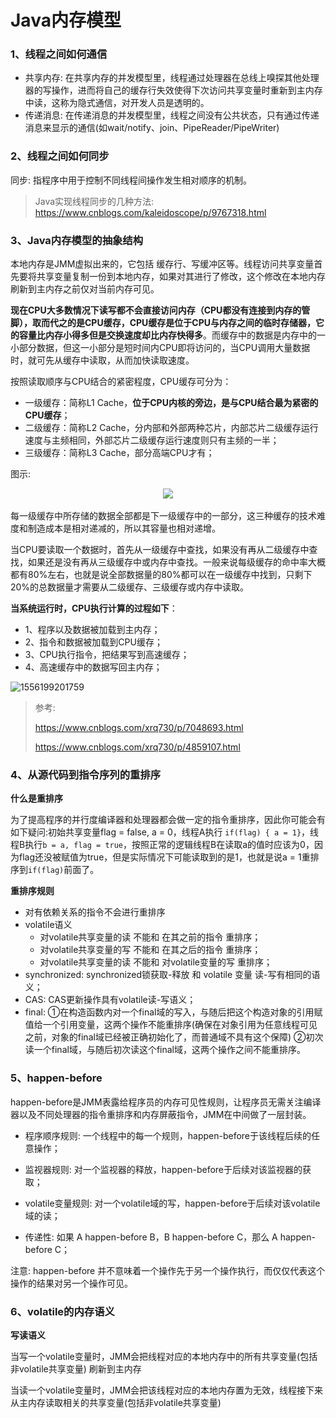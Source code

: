 # Java内存模型

### 1、线程之间如何通信

* 共享内存: 在共享内存的并发模型里，线程通过处理器在总线上嗅探其他处理器的写操作，进而将自己的缓存行失效使得下次访问共享变量时重新到主内存中读，这称为隐式通信，对开发人员是透明的。
* 传递消息: 在传递消息的并发模型里，线程之间没有公共状态，只有通过传递消息来显示的通信(如wait/notify、join、PipeReader/PipeWriter)

### 2、线程之间如何同步

同步: 指程序中用于控制不同线程间操作发生相对顺序的机制。

> Java实现线程同步的几种方法: https://www.cnblogs.com/kaleidoscope/p/9767318.html

### 3、Java内存模型的抽象结构

本地内存是JMM虚拟出来的，它包括 缓存行、写缓冲区等。线程访问共享变量首先要将共享变量复制一份到本地内存，如果对其进行了修改，这个修改在本地内存刷新到主内存之前仅对当前内存可见。



**现在CPU大多数情况下读写都不会直接访问内存（CPU都没有连接到内存的管脚），取而代之的是CPU缓存，CPU缓存是位于CPU与内存之间的临时存储器，它的容量比内存小得多但是交换速度却比内存快得多**。而缓存中的数据是内存中的一小部分数据，但这一小部分是短时间内CPU即将访问的，当CPU调用大量数据时，就可先从缓存中读取，从而加快读取速度。

按照读取顺序与CPU结合的紧密程度，CPU缓存可分为：

- 一级缓存：简称L1 Cache，**位于CPU内核的旁边，是与CPU结合最为紧密的CPU缓存**；
- 二级缓存：简称L2 Cache，分内部和外部两种芯片，内部芯片二级缓存运行速度与主频相同，外部芯片二级缓存运行速度则只有主频的一半；
- 三级缓存：简称L3 Cache，部分高端CPU才有；

图示:

<div align="center"><img src="assets/1556204273015.png"></div><br>
每一级缓存中所存储的数据全部都是下一级缓存中的一部分，这三种缓存的技术难度和制造成本是相对递减的，所以其容量也相对递增。

当CPU要读取一个数据时，首先从一级缓存中查找，如果没有再从二级缓存中查找，如果还是没有再从三级缓存中或内存中查找。一般来说每级缓存的命中率大概都有80%左右，也就是说全部数据量的80%都可以在一级缓存中找到，只剩下20%的总数据量才需要从二级缓存、三级缓存或内存中读取。

**当系统运行时，CPU执行计算的过程如下**：

* 1、程序以及数据被加载到主内存；
* 2、指令和数据被加载到CPU缓存；
* 3、CPU执行指令，把结果写到高速缓存；
* 4、高速缓存中的数据写回主内存；

![1556199201759](assets/1556199201759.png)

> 参考:  
>
> <https://www.cnblogs.com/xrq730/p/7048693.html>
>
> <https://www.cnblogs.com/xrq730/p/4859107.html>

### 4、从源代码到指令序列的重排序

**什么是重排序**

为了提高程序的并行度编译器和处理器都会做一定的指令重排序，因此你可能会有如下疑问:初始共享变量flag = false, a = 0，线程A执行 `if(flag) { a = 1}`，线程B执行`b = a, flag = true`，按照正常的逻辑线程B在读取a的值时应该为0，因为flag还没被赋值为true，但是实际情况下可能读取到的是1，也就是说a = 1重排序到`if(flag)`前面了。

**重排序规则**

* 对有依赖关系的指令不会进行重排序
* volatile语义
  * 对volatile共享变量的读  不能和  在其之前的指令  重排序；
  * 对volatile共享变量的写  不能和  在其之后的指令  重排序；
  * 对volatile共享变量的读  不能和   对volatile变量的写  重排序；
* synchronized:  synchronized锁获取-释放 和 volatile 变量 读-写有相同的语义；
* CAS: CAS更新操作具有volatile读-写语义；
* final: ①在构造函数内对一个final域的写入，与随后把这个构造对象的引用赋值给一个引用变量，这两个操作不能重排序(确保在对象引用为任意线程可见之前，对象的final域已经被正确初始化了，而普通域不具有这个保障) ②初次读一个final域，与随后初次读这个final域，这两个操作之间不能重排序。

### 5、happen-before

happen-before是JMM表露给程序员的内存可见性规则，让程序员无需关注编译器以及不同处理器的指令重排序和内存屏蔽指令，JMM在中间做了一层封装。

* 程序顺序规则: 一个线程中的每一个规则，happen-before于该线程后续的任意操作；
* 监视器规则: 对一个监视器的释放，happen-before于后续对该监视器的获取；
* volatile变量规则: 对一个volatile域的写，happen-before于后续对该volatile域的读；

* 传递性: 如果 A  happen-before  B，B happen-before C，那么 A happen-before C；

注意: happen-before 并不意味着一个操作先于另一个操作执行，而仅仅代表这个操作的结果对另一个操作可见。

### 6、volatile的内存语义

**写读语义**

当写一个volatile变量时，JMM会把线程对应的本地内存中的所有共享变量(包括非volatile共享变量) 刷新到主内存

当读一个volatile变量时，JMM会把该线程对应的本地内存置为无效，线程接下来从主内存读取相关的共享变量(包括非volatile共享变量)